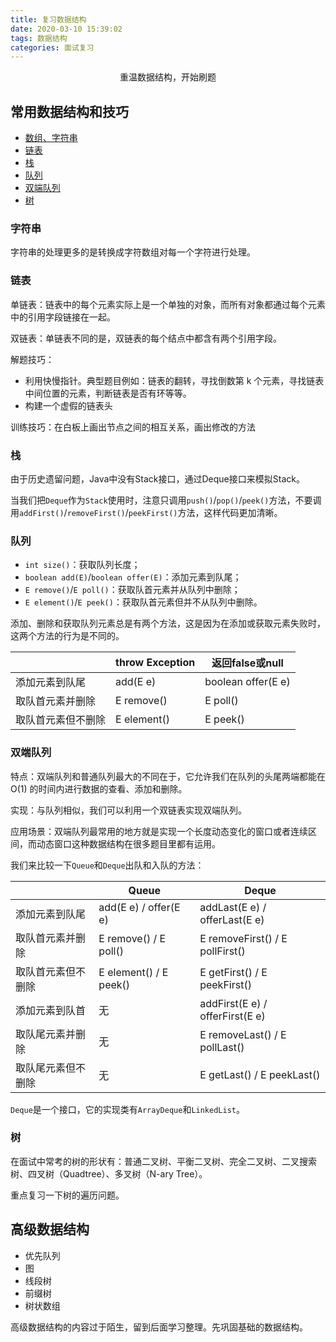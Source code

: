 ```yaml
---
title: 复习数据结构
date: 2020-03-10 15:39:02
tags: 数据结构
categories: 面试复习
---
```


<center>
    重温数据结构，开始刷题
</center>

<!--more-->

## 常用数据结构和技巧

- [数组、字符串](###字符串)
- [链表](###链表)
- [栈](###栈)
- [队列](###队列)
- [双端队列](###双端队列)
- [树](###树)

### 字符串

字符串的处理更多的是转换成字符数组对每一个字符进行处理。

### 链表

单链表：链表中的每个元素实际上是一个单独的对象，而所有对象都通过每个元素中的引用字段链接在一起。

双链表：单链表不同的是，双链表的每个结点中都含有两个引用字段。

解题技巧：

- 利用快慢指针。典型题目例如：链表的翻转，寻找倒数第 k 个元素，寻找链表中间位置的元素，判断链表是否有环等等。
- 构建一个虚假的链表头

训练技巧：在白板上画出节点之间的相互关系，画出修改的方法

### 栈

由于历史遗留问题，Java中没有Stack接口，通过Deque接口来模拟Stack。

当我们把`Deque`作为`Stack`使用时，注意只调用`push()`/`pop()`/`peek()`方法，不要调用`addFirst()`/`removeFirst()`/`peekFirst()`方法，这样代码更加清晰。

### 队列

- `int size()`：获取队列长度；
- `boolean add(E)`/`boolean offer(E)`：添加元素到队尾；
- `E remove()`/`E poll()`：获取队首元素并从队列中删除；
- `E element()`/`E peek()`：获取队首元素但并不从队列中删除。

添加、删除和获取队列元素总是有两个方法，这是因为在添加或获取元素失败时，这两个方法的行为是不同的。

|                    | throw Exception | 返回false或null    |
| ------------------ | --------------- | ------------------ |
| 添加元素到队尾     | add(E e)        | boolean offer(E e) |
| 取队首元素并删除   | E remove()      | E poll()           |
| 取队首元素但不删除 | E element()     | E peek()           |

### 双端队列

特点：双端队列和普通队列最大的不同在于，它允许我们在队列的头尾两端都能在 O(1) 的时间内进行数据的查看、添加和删除。

实现：与队列相似，我们可以利用一个双链表实现双端队列。

应用场景：双端队列最常用的地方就是实现一个长度动态变化的窗口或者连续区间，而动态窗口这种数据结构在很多题目里都有运用。

我们来比较一下`Queue`和`Deque`出队和入队的方法：

|                    | Queue                  | Deque                           |
| ------------------ | ---------------------- | ------------------------------- |
| 添加元素到队尾     | add(E e) / offer(E e)  | addLast(E e) / offerLast(E e)   |
| 取队首元素并删除   | E remove() / E poll()  | E removeFirst() / E pollFirst() |
| 取队首元素但不删除 | E element() / E peek() | E getFirst() / E peekFirst()    |
| 添加元素到队首     | 无                     | addFirst(E e) / offerFirst(E e) |
| 取队尾元素并删除   | 无                     | E removeLast() / E pollLast()   |
| 取队尾元素但不删除 | 无                     | E getLast() / E peekLast()      |

`Deque`是一个接口，它的实现类有`ArrayDeque`和`LinkedList`。

### 树

在面试中常考的树的形状有：普通二叉树、平衡二叉树、完全二叉树、二叉搜索树、四叉树（Quadtree）、多叉树（N-ary Tree）。

重点复习一下树的遍历问题。



## 高级数据结构

- 优先队列
- 图
- 线段树
- 前缀树
- 树状数组

高级数据结构的内容过于陌生，留到后面学习整理。先巩固基础的数据结构。

